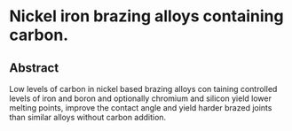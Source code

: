 # Nickel iron brazing alloys containing carbon.

## Abstract
Low levels of carbon in nickel based brazing alloys con taining controlled levels of iron and boron and optionally chromium and silicon yield lower melting points, improve the contact angle and yield harder brazed joints than similar alloys without carbon addition.